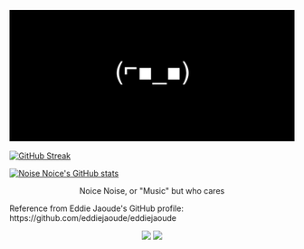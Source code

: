 <p align="center">
    <img src="/media/banner.png" />
</p>

[![GitHub Streak](https://github-readme-streak-stats.herokuapp.com?user=noice-noise&theme=holi-theme&date_format=M%20j%5B%2C%20Y%5D)](https://git.io/streak-stats)

[![Noise Noice's GitHub stats](https://github-readme-stats.vercel.app/api?username=noice-noise)](https://github.com/anuraghazra/github-readme-stats)


<p align="center">
    Noice Noise, or "Music" but who cares
</p>


<!-->
Reference from Eddie Jaoude's GitHub profile: https://github.com/eddiejaoude/eddiejaoude
<!-->

<p align="center">
  <img width="48%" src="https://github-readme-streak-stats.herokuapp.com?user=noice-noise&theme=midnight-purple" />
  <img width="48%" src="https://github-readme-stats.vercel.app/api?username=noice-noise&show_icons=true&theme=midnight-purple" />
</p>

